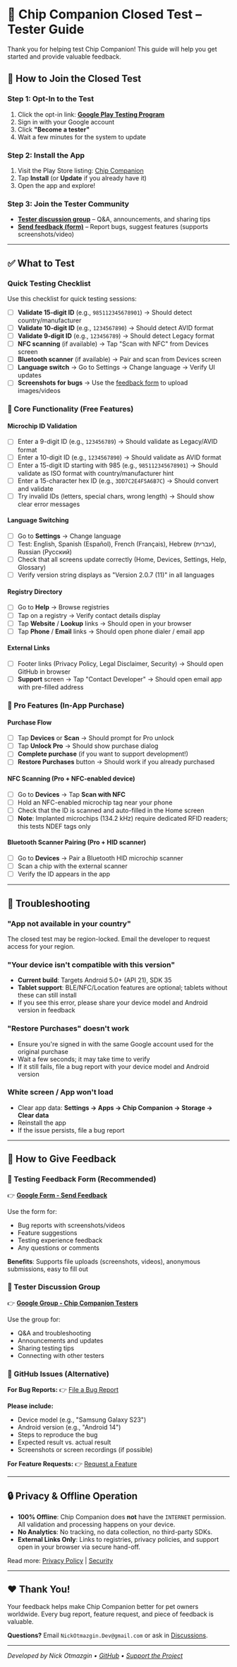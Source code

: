 # 🧪 Chip Companion Closed Test – Tester Guide

Thank you for helping test Chip Companion! This guide will help you get started and provide valuable feedback.

## 📱 How to Join the Closed Test

### Step 1: Opt-In to the Test
1. Click the opt-in link: **[Google Play Testing Program](https://play.google.com/apps/testing/com.chipcompanion.app.chip_companion)**
2. Sign in with your Google account
3. Click **"Become a tester"**
4. Wait a few minutes for the system to update

### Step 2: Install the App
1. Visit the Play Store listing: [Chip Companion](https://play.google.com/store/apps/details?id=com.chipcompanion.app.chip_companion)
2. Tap **Install** (or **Update** if you already have it)
3. Open the app and explore!

### Step 3: Join the Tester Community
- **[Tester discussion group](https://groups.google.com/g/chip-companion-testers)** – Q&A, announcements, and sharing tips
- **[Send feedback (form)](https://forms.gle/dxXyizEu975v1xHd8)** – Report bugs, suggest features (supports screenshots/video)

---

## ✅ What to Test

### Quick Testing Checklist

Use this checklist for quick testing sessions:

- [ ] **Validate 15-digit ID** (e.g., `985112345678901`) → Should detect country/manufacturer
- [ ] **Validate 10-digit ID** (e.g., `1234567890`) → Should detect AVID format
- [ ] **Validate 9-digit ID** (e.g., `123456789`) → Should detect Legacy format
- [ ] **NFC scanning** (if available) → Tap "Scan with NFC" from Devices screen
- [ ] **Bluetooth scanner** (if available) → Pair and scan from Devices screen
- [ ] **Language switch** → Go to Settings → Change language → Verify UI updates
- [ ] **Screenshots for bugs** → Use the [feedback form](https://forms.gle/dxXyizEu975v1xHd8) to upload images/videos

### 🎯 Core Functionality (Free Features)

#### Microchip ID Validation
- [ ] Enter a 9-digit ID (e.g., `123456789`) → Should validate as Legacy/AVID format
- [ ] Enter a 10-digit ID (e.g., `1234567890`) → Should validate as AVID format
- [ ] Enter a 15-digit ID starting with 985 (e.g., `985112345678901`) → Should validate as ISO format with country/manufacturer hint
- [ ] Enter a 15-character hex ID (e.g., `3DD7C2E4F5A6B7C`) → Should convert and validate
- [ ] Try invalid IDs (letters, special chars, wrong length) → Should show clear error messages

#### Language Switching
- [ ] Go to **Settings** → Change language
- [ ] Test: English, Spanish (Español), French (Français), Hebrew (עברית), Russian (Русский)
- [ ] Check that all screens update correctly (Home, Devices, Settings, Help, Glossary)
- [ ] Verify version string displays as "Version 2.0.7 (11)" in all languages

#### Registry Directory
- [ ] Go to **Help** → Browse registries
- [ ] Tap on a registry → Verify contact details display
- [ ] Tap **Website** / **Lookup** links → Should open in your browser
- [ ] Tap **Phone** / **Email** links → Should open phone dialer / email app

#### External Links
- [ ] Footer links (Privacy Policy, Legal Disclaimer, Security) → Should open GitHub in browser
- [ ] **Support** screen → Tap "Contact Developer" → Should open email app with pre-filled address

### 💎 Pro Features (In-App Purchase)

#### Purchase Flow
- [ ] Tap **Devices** or **Scan** → Should prompt for Pro unlock
- [ ] Tap **Unlock Pro** → Should show purchase dialog
- [ ] **Complete purchase** (if you want to support development!)
- [ ] **Restore Purchases** button → Should work if you already purchased

#### NFC Scanning (Pro + NFC-enabled device)
- [ ] Go to **Devices** → Tap **Scan with NFC**
- [ ] Hold an NFC-enabled microchip tag near your phone
- [ ] Check that the ID is scanned and auto-filled in the Home screen
- [ ] **Note**: Implanted microchips (134.2 kHz) require dedicated RFID readers; this tests NDEF tags only

#### Bluetooth Scanner Pairing (Pro + HID scanner)
- [ ] Go to **Devices** → Pair a Bluetooth HID microchip scanner
- [ ] Scan a chip with the external scanner
- [ ] Verify the ID appears in the app

---

## 🐛 Troubleshooting

### "App not available in your country"
The closed test may be region-locked. Email the developer to request access for your region.

### "Your device isn't compatible with this version"
- **Current build**: Targets Android 5.0+ (API 21), SDK 35
- **Tablet support**: BLE/NFC/Location features are optional; tablets without these can still install
- If you see this error, please share your device model and Android version in feedback

### "Restore Purchases" doesn't work
- Ensure you're signed in with the same Google account used for the original purchase
- Wait a few seconds; it may take time to verify
- If it still fails, file a bug report with your device model and Android version

### White screen / App won't load
- Clear app data: **Settings → Apps → Chip Companion → Storage → Clear data**
- Reinstall the app
- If the issue persists, file a bug report

---

## 💬 How to Give Feedback

### 📝 Testing Feedback Form (Recommended)
👉 **[Google Form - Send Feedback](https://forms.gle/dxXyizEu975v1xHd8)**

Use the form for:
- Bug reports with screenshots/videos
- Feature suggestions
- Testing experience feedback
- Any questions or comments

**Benefits**: Supports file uploads (screenshots, videos), anonymous submissions, easy to fill out

### 💬 Tester Discussion Group
👉 **[Google Group - Chip Companion Testers](https://groups.google.com/g/chip-companion-testers)**

Use the group for:
- Q&A and troubleshooting
- Announcements and updates
- Sharing testing tips
- Connecting with other testers

### 🐛 GitHub Issues (Alternative)

**For Bug Reports:**
👉 [File a Bug Report](https://github.com/nickotmazgin/chip_companion/issues/new?template=bug_report.yml)

**Please include:**
- Device model (e.g., "Samsung Galaxy S23")
- Android version (e.g., "Android 14")
- Steps to reproduce the bug
- Expected result vs. actual result
- Screenshots or screen recordings (if possible)

**For Feature Requests:**
👉 [Request a Feature](https://github.com/nickotmazgin/chip_companion/issues/new?template=feature_request.yml)

---

## 🔒 Privacy & Offline Operation

- **100% Offline**: Chip Companion does **not** have the `INTERNET` permission. All validation and processing happens on your device.
- **No Analytics**: No tracking, no data collection, no third-party SDKs.
- **External Links Only**: Links to registries, privacy policies, and support open in your browser via secure hand-off.

Read more: [Privacy Policy](https://github.com/nickotmazgin/chip_companion/blob/main/PRIVACY_POLICY.md) | [Security](https://github.com/nickotmazgin/chip_companion/blob/main/SECURITY.md)

---

## ❤️ Thank You!

Your feedback helps make Chip Companion better for pet owners worldwide. Every bug report, feature request, and piece of feedback is valuable.

**Questions?** Email `NickOtmazgin.Dev@gmail.com` or ask in [Discussions](https://github.com/nickotmazgin/chip_companion/discussions).

---

_Developed by Nick Otmazgin • [GitHub](https://github.com/nickotmazgin/chip_companion) • [Support the Project](https://www.paypal.com/paypalme/nickotmazgin)_

